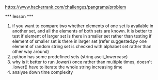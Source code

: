 https://www.hackerrank.com/challenges/pangrams/problem

*** lesson ***
1. if you want to compare two whether elements of one set is available in another set, and all the elements of both sets are known. It is better to test if element of larger set is there in smaller set rather than testing if element of smaller set is there in larger set (refer suggested.py one element of random string set is checked with alphabet set rather than other way around)
2. python has some predefined sets (string.ascii_lowercase)
3. why is it better to run .lower() once rather than multiple times, doesn't .lower() have to iterate the whole string increasing time
4. analyse down time complexity